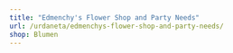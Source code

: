 ```yaml
---
title: "Edmenchy's Flower Shop and Party Needs"
url: /urdaneta/edmenchys-flower-shop-and-party-needs/
shop: Blumen
---
```

